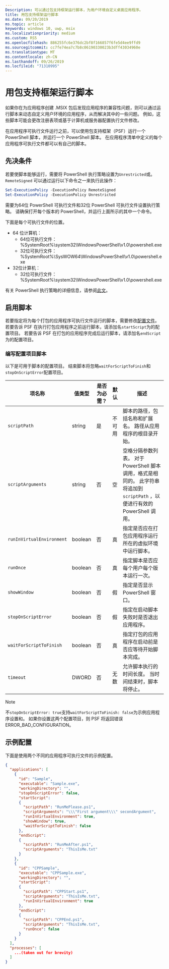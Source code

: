```yaml
---
Description: 可以通过包支持框架运行脚本，为用户环境自定义桌面应用程序。
title: 用包支持框架运行脚本
ms.date: 09/20/2019
ms.topic: article
keywords: windows 10, uwp, msix
ms.localizationpriority: medium
ms.custom: RS5
ms.openlocfilehash: 886255fc6e376dc2bf8f166857f6fe5d4ee9ffd9
ms.sourcegitcommit: cc7fe74ea7c7b8c06190330023b3dff43034960e
ms.translationtype: MT
ms.contentlocale: zh-CN
ms.lasthandoff: 09/26/2019
ms.locfileid: "71310995"
---
```

# <a name="run-scripts-with-the-package-support-framework"></a>用包支持框架运行脚本

如果你在为应用程序创建 .MSIX 包后发现应用程序的兼容性问题，则可以通过运行脚本来动态自定义用户环境的应用程序，从而解决其中的一些问题。 例如，这些脚本可能会更改注册表项或基于计算机或服务器配置执行文件修改。

在应用程序可执行文件运行之前，可以使用包支持框架（PSF）运行一个 PowerShell 脚本，并运行一个 PowerShell 脚本。 在应用程序清单中定义的每个应用程序可执行文件都可以有自己的脚本。

## <a name="prerequisites"></a>先决条件

若要使脚本能够运行，需要将 PowerShell 执行策略设置为`Unrestricted`或。 `RemoteSigned` 可以通过运行以下命令之一来执行此操作：

```powershell
Set-ExecutionPolicy -ExecutionPolicy RemoteSigned
Set-ExecutionPolicy -ExecutionPolicy Unrestricted
```

需要为64位 PowerShell 可执行文件和32位 PowerShell 可执行文件设置执行策略。 请确保打开每个版本的 PowerShell，并运行上面所示的其中一个命令。

下面是每个可执行文件的位置。

* 64 位计算机：
  * 64位可执行文件：%SystemRoot%\system32\WindowsPowerShell\v1.0\powershell.exe
  * 32位可执行文件：%SystemRoot%\SysWOW64\WindowsPowerShell\v1.0\powershell.exe
* 32位计算机：
  * 32位可执行文件：%SystemRoot%\system32\WindowsPowerShell\v1.0\powershell.exe

有关 PowerShell 执行策略的详细信息，请参阅[此文](https://docs.microsoft.com/en-us/powershell/module/microsoft.powershell.core/about/about_execution_policies?view=powershell-6)。

## <a name="enable-scripts"></a>启用脚本

若要指定将为每个打包的应用程序可执行文件运行的脚本，需要修改[配置文件](package-support-framework.md#create-a-configuration-file)。 若要告诉 PSF 在执行打包应用程序之前运行脚本，请添加名`startScript`为的配置项目。 若要告诉 PSF 在打包的应用程序完成后运行脚本，请添加名`endScript`为的配置项目。

### <a name="script-configuration-items"></a>编写配置项目脚本

以下是可用于脚本的配置项目。 结束脚本将忽略`waitForScriptToFinish`和`stopOnScriptError`配置项目。

| 项名称                | 值类型 | 是否为必需？ | 默认  | 描述
|-------------------------|------------|-----------|----------|---------|
| `scriptPath`              | string     | 是       | 不可用      | 脚本的路径，包括名称和扩展名。 路径从应用程序的根目录开始。
| `scriptArguments`         | string     | 否        | 空    | 空格分隔参数列表。 对于 PowerShell 脚本调用，格式是相同的。 此字符串将追加到`scriptPath` ，以便进行有效的 PowerShell 调用。
| `runInVirtualEnvironment` | boolean    | 否        | 真     | 指定是否应在打包应用程序运行所在的虚拟环境中运行脚本。
| `runOnce`                 | boolean    | 否        | 真     | 指定脚本是否应每个用户每个版本运行一次。
| `showWindow`              | boolean    | 否        | 假    | 指定是否显示 PowerShell 窗口。
| `stopOnScriptError`       | boolean    | 否        | 假    | 指定在启动脚本失败时是否退出应用程序。
| `waitForScriptToFinish`   | boolean    | 否        | 真     | 指定打包的应用程序在启动前是否应等待开始脚本完成。
| `timeout`                 | DWORD      | 否        | 无数 | 允许脚本执行的时间长度。 当时间结束时，脚本将停止。

> [!NOTE]
> 不`stopOnScriptError: true`支持`waitForScriptToFinish: false`为示例应用程序设置和。 如果你设置这两个配置项目，则 PSF 将返回错误 ERROR_BAD_CONFIGURATION。


## <a name="sample-configuration"></a>示例配置

下面是使用两个不同的应用程序可执行文件的示例配置。

```json
{
  "applications": [
    {
      "id": "Sample",
      "executable": "Sample.exe",
      "workingDirectory": "",
      "stopOnScriptError": false,
      "startScript":
      {
        "scriptPath": "RunMePlease.ps1",
        "scriptArguments": "\\\"First argument\\\" secondArgument",
        "runInVirtualEnvironment": true,
        "showWindow": true,
        "waitForScriptToFinish": false
      },
      "endScript":
      {
        "scriptPath": "RunMeAfter.ps1",
        "scriptArguments": "ThisIsMe.txt"
      }
    },
    {
      "id": "CPPSample",
      "executable": "CPPSample.exe",
      "workingDirectory": "",
      "startScript":
      {
        "scriptPath": "CPPStart.ps1",
        "scriptArguments": "ThisIsMe.txt",
        "runInVirtualEnvironment": true
      },
      "endScript":
      {
        "scriptPath": "CPPEnd.ps1",
        "scriptArguments": "ThisIsMe.txt",
        "runOnce": false
      }
    }
  ],
  "processes": [
    ...(taken out for brevity)
  ]
}
```
